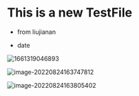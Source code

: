# This is a new TestFile

* from liujianan

* date

  

![1661319046893](C:\Users\59851\AppData\Roaming\Typora\typora-user-images\1661319046893.png)

![image-20220824163747812](https://gitee.com/liujiananliu/upload-image/raw/master/202208241637841.png)

![image-20220824163805402](https://gitee.com/liujiananliu/upload-image/raw/master/202208241638496.png)
